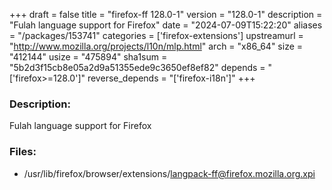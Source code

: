 +++
draft = false
title = "firefox-ff 128.0-1"
version = "128.0-1"
description = "Fulah language support for Firefox"
date = "2024-07-09T15:22:20"
aliases = "/packages/153741"
categories = ['firefox-extensions']
upstreamurl = "http://www.mozilla.org/projects/l10n/mlp.html"
arch = "x86_64"
size = "412144"
usize = "475894"
sha1sum = "5b2d3f15cb8e05a2d9a51355ede9c3650ef8ef82"
depends = "['firefox>=128.0']"
reverse_depends = "['firefox-i18n']"
+++
### Description: 
Fulah language support for Firefox

### Files: 
* /usr/lib/firefox/browser/extensions/langpack-ff@firefox.mozilla.org.xpi
